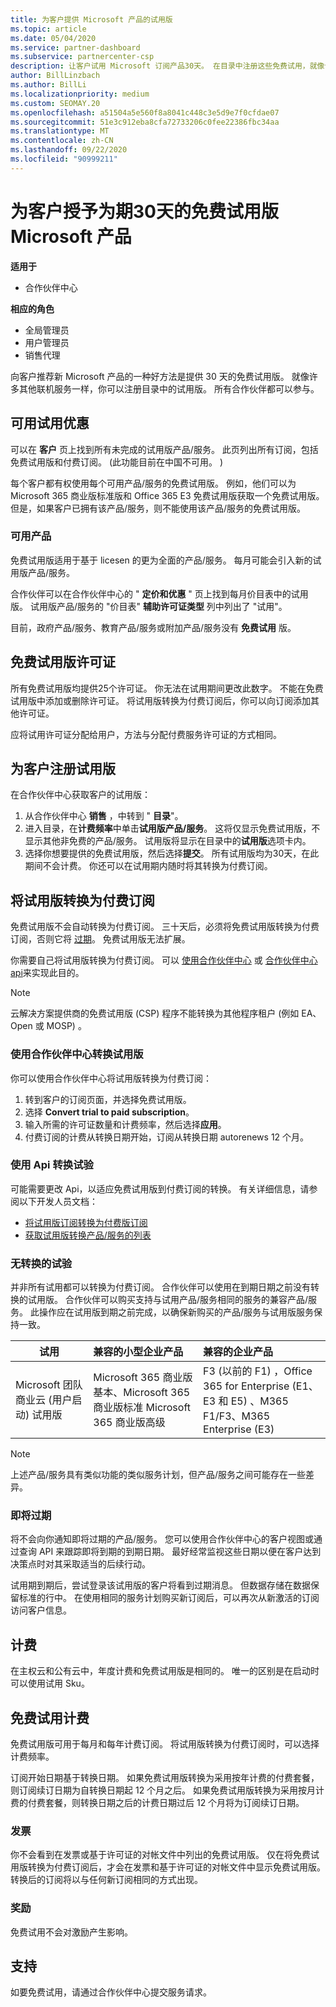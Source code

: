 ```yaml
---
title: 为客户提供 Microsoft 产品的试用版
ms.topic: article
ms.date: 05/04/2020
ms.service: partner-dashboard
ms.subservice: partnercenter-csp
description: 让客户试用 Microsoft 订阅产品30天。 在目录中注册这些免费试用，就像许多其他联机服务一样。
author: BillLinzbach
ms.author: BillLi
ms.localizationpriority: medium
ms.custom: SEOMAY.20
ms.openlocfilehash: a51504a5e560f8a8041c448c3e5d9e7f0cfdae07
ms.sourcegitcommit: 51e3c912eba8cfa72733206c0fee22386fbc34aa
ms.translationtype: MT
ms.contentlocale: zh-CN
ms.lasthandoff: 09/22/2020
ms.locfileid: "90999211"
---
```

# <a name="give-customers-30-day-free-trials-of-microsoft-products"></a>为客户授予为期30天的免费试用版 Microsoft 产品

**适用于**

- 合作伙伴中心

**相应的角色**
-   全局管理员 
-   用户管理员
-   销售代理

向客户推荐新 Microsoft 产品的一种好方法是提供 30 天的免费试用版。 就像许多其他联机服务一样，你可以注册目录中的试用版。 所有合作伙伴都可以参与。

## <a name="available-trial-offers"></a>可用试用优惠

可以在 **客户** 页上找到所有未完成的试用版产品/服务。 此页列出所有订阅，包括免费试用版和付费订阅。  (此功能目前在中国不可用。 ) 

每个客户都有权使用每个可用产品/服务的免费试用版。 例如，他们可以为 Microsoft 365 商业版标准版和 Office 365 E3 免费试用版获取一个免费试用版。 但是，如果客户已拥有该产品/服务，则不能使用该产品/服务的免费试用版。

### <a name="available-products"></a>可用产品

免费试用版适用于基于 licesen 的更为全面的产品/服务。 每月可能会引入新的试用版产品/服务。

合作伙伴可以在合作伙伴中心的 " **定价和优惠** " 页上找到每月价目表中的试用版。 试用版产品/服务的 "价目表" **辅助许可证类型** 列中列出了 "试用"。

目前，政府产品/服务、教育产品/服务或附加产品/服务没有 **免费试用** 版。

## <a name="licenses-for-free-trial-offers"></a>免费试用版许可证

所有免费试用版均提供25个许可证。 你无法在试用期间更改此数字。 不能在免费试用版中添加或删除许可证。 将试用版转换为付费订阅后，你可以向订阅添加其他许可证。

应将试用许可证分配给用户，方法与分配付费服务许可证的方式相同。

## <a name="sign-customers-up-for-trials"></a>为客户注册试用版

在合作伙伴中心获取客户的试用版：

1. 从合作伙伴中心 **销售** ，中转到 " **目录**"。 
2. 进入目录，在**计费频率**中单击**试用版产品/服务**。 这将仅显示免费试用版，不显示其他非免费的产品/服务。 试用版将显示在目录中的**试用版**选项卡内。
3. 选择你想要提供的免费试用版，然后选择**提交**。 所有试用版均为30天，在此期间不会计费。 你还可以在试用期内随时将其转换为付费订阅。

## <a name="converting-trials-to-paid-subscriptions"></a>将试用版转换为付费订阅

免费试用版不会自动转换为付费订阅。 三十天后，必须将免费试用版转换为付费订阅，否则它将 [过期](#expiring-offers)。 免费试用版无法扩展。

你需要自己将试用版转换为付费订阅。 可以 [使用合作伙伴中心](#convert-trials-using-partner-center) 或 [合作伙伴中心 api](#convert-trials-using-apis)来实现此目的。

> [!NOTE]
> 云解决方案提供商的免费试用版 (CSP) 程序不能转换为其他程序租户 (例如 EA、Open 或 MOSP) 。

### <a name="convert-trials-using-partner-center"></a>使用合作伙伴中心转换试用版

你可以使用合作伙伴中心将试用版转换为付费订阅：

1. 转到客户的订阅页面，并选择免费试用版。
2. 选择 **Convert trial to paid subscription**。
3. 输入所需的许可证数量和计费频率，然后选择**应用**。
4. 付费订阅的计费从转换日期开始，订阅从转换日期 autorenews 12 个月。 

### <a name="convert-trials-using-apis"></a>使用 Api 转换试验

可能需要更改 Api，以适应免费试用版到付费订阅的转换。 有关详细信息，请参阅以下开发人员文档：

- [将试用版订阅转换为付费版订阅](/partner-center/develop/convert-a-trial-subscription-to-paid)
- [获取试用版转换产品/服务的列表](/partner-center/develop/get-a-list-of-trial-conversion-offers)

### <a name="trials-without-conversions"></a>无转换的试验

并非所有试用都可以转换为付费订阅。 合作伙伴可以使用在到期日期之前没有转换的试用版。 合作伙伴可以购买支持与试用产品/服务相同的服务的兼容产品/服务。  此操作应在试用版到期之前完成，以确保新购买的产品/服务与试用版服务保持一致。 

|**试用**   |**兼容的小型企业产品**   |**兼容的企业产品**   |
|----------------------------|:---------------------------------|:------------------------------------------|
|Microsoft 团队商业云 (用户启动) 试用版   |Microsoft 365 商业版基本、Microsoft 365 商业版标准 Microsoft 365 商业版高级   | F3 (以前的 F1) ，Office 365 for Enterprise (E1、E3 和 E5) 、M365 F1/F3、M365 Enterprise (E3)    |

>[!NOTE]
>上述产品/服务具有类似功能的类似服务计划，但产品/服务之间可能存在一些差异。

### <a name="expiring-offers"></a>即将过期

将不会向你通知即将过期的产品/服务。 您可以使用合作伙伴中心的客户视图或通过查询 API 来跟踪即将到期的到期日期。 最好经常监视这些日期以便在客户达到决策点时对其采取适当的后续行动。

试用期到期后，尝试登录该试用版的客户将看到过期消息。 但数据存储在数据保留标准的行中。 在使用相同的服务计划购买新订阅后，可以再次从新激活的订阅访问客户信息。

## <a name="billing"></a>计费

在主权云和公有云中，年度计费和免费试用版是相同的。 唯一的区别是在启动时可以使用试用 Sku。

## <a name="billing-for-free-trials"></a>免费试用计费

免费试用版可用于每月和每年计费订阅。 将试用版转换为付费订阅时，可以选择计费频率。

订阅开始日期基于转换日期。 如果免费试用版转换为采用按年计费的付费套餐，则订阅续订日期为自转换日期起 12 个月之后。 如果免费试用版转换为采用按月计费的付费套餐，则转换日期之后的计费日期过后 12 个月将为订阅续订日期。

### <a name="invoices"></a>发票

你不会看到在发票或基于许可证的对帐文件中列出的免费试用版。 仅在将免费试用版转换为付费订阅后，才会在发票和基于许可证的对帐文件中显示免费试用版。 转换后的订阅将以与任何新订阅相同的方式出现。

### <a name="incentives"></a>奖励

免费试用不会对激励产生影响。

## <a name="support"></a>支持

如要免费试用，请通过合作伙伴中心提交服务请求。